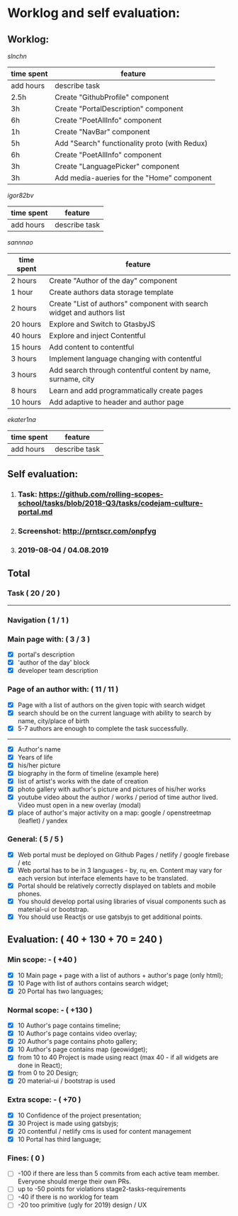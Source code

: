 # Worklog and self evaluation:

## Worklog:

_slnchn_

| time spent | feature                                       |
| ---------- | --------------------------------------------- |
| add hours  | describe task                                 |
| 2.5h       | Create "GithubProfile" component              |
| 3h         | Create "PortalDescription" component          |
| 6h         | Create "PoetAllInfo" component                |
| 1h         | Create "NavBar" component                     |
| 5h         | Add "Search" functionality proto (with Redux) |
| 6h         | Create "PoetAllInfo" component                |
| 3h         | Create "LanguagePicker" component             |
| 3h         | Add media-aueries for the "Home" component    |

_igor82bv_

| time spent | feature       |
| ---------- | ------------- |
| add hours  | describe task |

_sannnao_

| time spent | feature                                                                |
| ---------- | ---------------------------------------------------------------------- |
| 2 hours    | Create "Author of the day" component                                   |
| 1 hour     | Create authors data storage template                                   |
| 2 hours    | Create "List of authors" component with search widget and authors list |
| 20 hours   | Explore and Switch to GtasbyJS                                         |
| 40 hours   | Explore and inject Contentful                                          |
| 15 hours   | Add content to contentful                                              |
| 3 hours    | Implement language changing with contentful                            |
| 3 hours    | Add search through contentful content by name, surname, city           |
| 8 hours    | Learn and add programmatically create pages                            |
| 10 hours   | Add adaptive to header and author page                                 |

_ekater1na_

| time spent | feature       |
| ---------- | ------------- |
| add hours  | describe task |

## Self evaluation:

1. ### Task: https://github.com/rolling-scopes-school/tasks/blob/2018-Q3/tasks/codejam-culture-portal.md
2. ### Screenshot: http://prntscr.com/onpfyg
3. ### 2019-08-04 / 04.08.2019

## Total

### Task ( 20 / 20 )

---

### Navigation ( 1 / 1 )

### Main page with: ( 3 / 3 )

- [x] portal's description
- [x] 'author of the day' block
- [x] developer team description

### Page of an author with: ( 11 / 11 )

- [x] Page with a list of authors on the given topic with search widget
- [x] search should be on the current language with ability to search by name, city/place of birth
- [x] 5-7 authors are enough to complete the task successfully.

---

- [x] Author's name
- [x] Years of life
- [x] his/her picture
- [x] biography in the form of timeline (example here)
- [x] list of artist's works with the date of creation
- [x] photo gallery with author's picture and pictures of his/her works
- [x] youtube video about the author / works / period of time author lived. Video must open in a new overlay (modal)
- [x] place of author's major activity on a map: google / openstreetmap (leaflet) / yandex

### General: ( 5 / 5 )

- [x] Web portal must be deployed on Github Pages / netlify / google firebase / etc
- [x] Web portal has to be in 3 languages - by, ru, en. Content may vary for each version but interface elements have to be translated.
- [x] Portal should be relatively correctly displayed on tablets and mobile phones.
- [x] You should develop portal using libraries of visual components such as material-ui or bootstrap.
- [x] You should use Reactjs or use gatsbyjs to get additional points.

## Evaluation: ( 40 + 130 + 70 = 240 )

### Min scope: - ( +40 )

- [x] 10 Main page + page with a list of authors + author's page (only html);
- [x] 10 Page with list of authors contains search widget;
- [x] 20 Portal has two languages;

### Normal scope: - ( +130 )

- [x] 10 Author's page contains timeline;
- [x] 10 Author's page contains video overlay;
- [x] 20 Author's page contains photo gallery;
- [x] 10 Author's page contains map (geowidget);
- [x] from 10 to 40 Project is made using react (max 40 - if all widgets are done in React);
- [x] from 0 to 20 Design;
- [x] 20 material-ui / bootstrap is used

### Extra scope: - ( +70 )

- [x] 10 Confidence of the project presentation;
- [x] 30 Project is made using gatsbyjs;
- [x] 20 contentful / netlify cms is used for content management
- [x] 10 Portal has third language;

### Fines: ( 0 )

- [ ] -100 if there are less than 5 commits from each active team member. Everyone should merge their own PRs.
- [ ] up to -50 points for violations stage2-tasks-requirements
- [ ] -40 if there is no worklog for team
- [ ] -20 too primitive (ugly for 2019) design / UX
